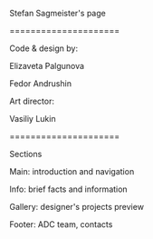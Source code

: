 Stefan Sagmeister's page

=====================

Code & design by:

Elizaveta Palgunova

Fedor Andrushin


Art director:

Vasiliy Lukin


=====================

Sections

Main:  introduction and navigation

Info:  brief facts and information

Gallery: designer's projects preview

Footer:  ADC team, contacts
